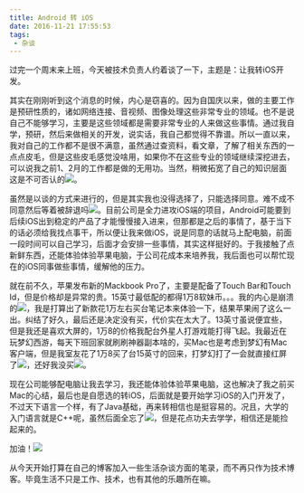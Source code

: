 ```yaml
---
title: Android 转 iOS
date: 2016-11-21 17:55:53
tags:
 - 杂谈
---
```


过完一个周末来上班，今天被技术负责人约着谈了一下，主题是：让我转iOS开发。

其实在刚刚听到这个消息的时候，内心是窃喜的。因为自国庆以来，做的主要工作是预研性质的，诸如网络连接、音视频、图像处理这些非常专业的领域。也不是说自己不能够学习，主要是这些领域都是需要非常专业的人来做这些事情。通过我自学，预研，然后来做相关的开发，说实话，我自己都觉得不靠谱。所以一直以来，我对自己的工作都不是很不满意，虽然通过查资料，看文章，了解了相关东西的一点点皮毛，但是这些皮毛感觉没啥用，如果你不在这些专业的领域继续深挖进去，可以说我之前1、2月的工作都是做的无用功。当然，稍微拓宽了自己的知识层面这是不可否认的![](https://images-1258496336.cos.ap-chengdu.myqcloud.com/mh121.gif)。

<!-- more -->

虽然是以谈的方式来进行的，但是其实我也没得选择了，只能选择同意。难不成不同意然后等着被辞退吗![](https://images-1258496336.cos.ap-chengdu.myqcloud.com/mh127.gif)。目前公司是全力进攻iOS端的项目，Android可能要到后续iOS出到稳定的产品了才能慢慢接入进来，但那都是之后的事情了，基于当下的话必须给我找点事干，所以便让我来做iOS，说是同意的话就马上配电脑，前面一段时间可以自己学习，后面才会安排一些事情，其实这样挺好的。于我接触了点新鲜东西，还能体验体验苹果电脑，于公司花成本来培养我，我后面也可以帮忙现在的iOS同事做些事情，缓解他的压力。

就在前不久，苹果发布新的Mackbook Pro了，主要是配备了Touch Bar和Touch Id，但是价格却是异常的贵。15英寸最低配的都得1万8软妹币。。。我的内心是崩溃的![](https://images-1258496336.cos.ap-chengdu.myqcloud.com/mh118.gif)，我是打算出了新款花1万左右买台笔记本来体验一下，结果苹果闹了这么一出。纠结了好久，最后还是决定没有买，代价实在太大了。13英寸虽说便宜些，但是我还是喜欢大屏的，1万8的价格我配台外星人打游戏能打得飞起。我最近在玩梦幻西游，每天下班回家就刷刷神器副本啥的，买Mac也是考虑到梦幻有Mac客户端，但是我室友花了1万8买了台15英寸的回来，打梦幻打了一会就直接红屏了![](https://images-1258496336.cos.ap-chengdu.myqcloud.com/mh124.gif)，还好我没买![](https://images-1258496336.cos.ap-chengdu.myqcloud.com/mh24.gif)。

现在公司能够配电脑让我去学习，我还能体验体验苹果电脑，这也解决了我之前买Mac的心结，最后也是自愿选的转iOS，后面就是要开始学习iOS的入门开发了，不过天下语言一个样，有了Java基础，再来转相信也是挺容易的。况且，大学的入门语言就是C++呢，虽然后面全忘了![](https://images-1258496336.cos.ap-chengdu.myqcloud.com/mh132.gif)，但是花点功夫去学学，相信还是能捡起来的。

加油！![](https://images-1258496336.cos.ap-chengdu.myqcloud.com/mh109.gif)

从今天开始打算在自己的博客加入一些生活杂谈方面的笔录，而不再只作为技术博客。毕竟生活不只是工作、技术，也有其他的乐趣所在嘛。
